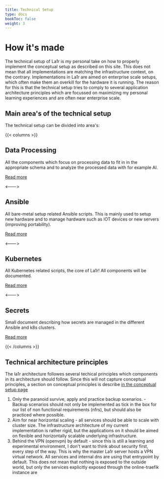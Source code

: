 ```yaml
---
title: Technical Setup
type: docs
bookToc: false
weight: 3
---
```

# How it's made
The technical setup of La1r is my personal take on how to properly implement the conceptual setup as described on this site. This does not mean that all implementations are matching the infrastructure context, on the contrary. Implementations in La1r are aimed on enterprise scale setups, which often make them an overkill for the hardware it is running. 
The reason for this is that the technical setup tries to comply to several application architecture principles which are focussed on maximizing my personal learning experiences and are often near enterprise scale. 

## Main area's of the technical setup
The technical setup can be divided into area's:

{{< columns >}}
## Data Processing
All the components which focus on processing data to fit in in the appropriate schema and to analyze the processed data with for example AI.

[Read more](/docs/technical-setup/data-processing)

<--->

## Ansible
All bare-metal setup related Ansible scripts.
This is mainly used to setup new hardware and to manage hardware such as IOT devices or new servers (improving portability).

[Read more](/docs/technical-setup/ansible)

<--->

## Kubernetes
All Kubernetes related scripts, the core of La1r!
All components will be documented.

[Read more](/docs/technical-setup/kubernetes)


<--->

## Secrets
Small document describing how secrets are managed in the different Ansible and k8s clusters.

[Read more](/docs/technical-setup/secrets)

{{< /columns >}}

## Technical architecture principles
The la1r architecture followes several techical principles which components in its architecture should follow.
Since this will not capture conceptual principles, a section on conceptual principles is describe [in the conceptual setup page](./conceptual-setup)
1. Only the paranoid survive, apply and practice backup scenarios. - Backup scenarios should not only be implemented as tick in the box for our list of non functional requirements (nfrs), but should also be practiced where possible. 
1. Aim for near horizontal scaling - all services should be able to scale with cluster size. The infrastructure architecture of my current implementation is rather rigid, but the applications on it should be aimed on flexible and horizontally scalable underlying infrastructure. 
1. Behind the VPN (openvpn) by default - since this is still a learning and experimental environment, I don't want to think about security first, every step of the way. This is why the master La1r server hosts a VPN virtual network. All services and internal dns are using that entrypoint by default. This does not mean that nothing is exposed to the outside world, but only the services explicitly exposed through the online-traefik instance are
